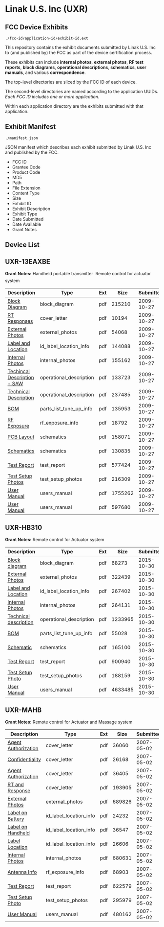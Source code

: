 # Linak U.S. Inc (UXR)
## FCC Device Exhibits

```
./fcc-id/application-id/exhibit-id.ext
```

This repository contains the exhibit documents submitted by Linak U.S. Inc to (and published by) the FCC as part of the device certification process.

These exhibits can include **internal photos**, **external photos**, **RF test reports**, **block diagrams**, **operational descriptions**, **schematics**, **user manuals**, and various **correspondence**.

The top-level directories are sliced by the FCC ID of each device.

The second-level directories are named according to the application UUIDs. *Each FCC ID includes one or more application.*

Within each application directory are the exhibits submitted with that application. 

## Exhibit Manifest

```
./manifest.json
```

JSON manifest which describes each exhibit submitted by Linak U.S. Inc and published by the FCC.

- FCC ID
- Grantee Code
- Product Code
- MD5
- Path
- File Extension
- Content Type
- Size
- Exhibit ID
- Exhibit Description
- Exhibit Type
- Date Submitted
- Date Available
- Grant Notes

## Device List
## UXR-13EAXBE
**Grant Notes:** Handheld portable transmitter  Remote control for actuator system

| Description | Type | Ext | Size | Submitted | Available |
| ----------- | ---- | --- | ---- | --------- | --------- |
| [Block Diagram](UXR-13EAXBE/140231bc2cc529491bb515dcbc442788/1189694.pdf) | block_diagram | pdf | 215210 | 2009-10-27 | 2009-10-27 |
| [RT Responses](UXR-13EAXBE/140231bc2cc529491bb515dcbc442788/1189703.pdf) | cover_letter | pdf | 10194 | 2009-10-27 | 2009-10-27 |
| [External Photos](UXR-13EAXBE/140231bc2cc529491bb515dcbc442788/1189698.pdf) | external_photos | pdf | 54068 | 2009-10-27 | 2009-10-27 |
| [Label and Location](UXR-13EAXBE/140231bc2cc529491bb515dcbc442788/1189700.pdf) | id_label_location_info | pdf | 144088 | 2009-10-27 | 2009-10-27 |
| [Internal Photos](UXR-13EAXBE/140231bc2cc529491bb515dcbc442788/1189699.pdf) | internal_photos | pdf | 155162 | 2009-10-27 | 2009-10-27 |
| [Techincal Description - SAW](UXR-13EAXBE/140231bc2cc529491bb515dcbc442788/1189705.pdf) | operational_description | pdf | 133723 | 2009-10-27 | 2009-10-27 |
| [Technical Description](UXR-13EAXBE/140231bc2cc529491bb515dcbc442788/1189706.pdf) | operational_description | pdf | 237485 | 2009-10-27 | 2009-10-27 |
| [BOM](UXR-13EAXBE/140231bc2cc529491bb515dcbc442788/1189695.pdf) | parts_list_tune_up_info | pdf | 135953 | 2009-10-27 | 2009-10-27 |
| [RF Exposure](UXR-13EAXBE/140231bc2cc529491bb515dcbc442788/2439589.pdf) | rf_exposure_info | pdf | 18792 | 2009-10-27 | 2009-10-27 |
| [PCB Layout](UXR-13EAXBE/140231bc2cc529491bb515dcbc442788/1189701.pdf) | schematics | pdf | 158071 | 2009-10-27 | 2009-10-27 |
| [Schematics](UXR-13EAXBE/140231bc2cc529491bb515dcbc442788/1189704.pdf) | schematics | pdf | 130835 | 2009-10-27 | 2009-10-27 |
| [Test Report](UXR-13EAXBE/140231bc2cc529491bb515dcbc442788/1189697.pdf) | test_report | pdf | 577424 | 2009-10-27 | 2009-10-27 |
| [Test Setup Photos](UXR-13EAXBE/140231bc2cc529491bb515dcbc442788/1189732.pdf) | test_setup_photos | pdf | 216309 | 2009-10-27 | 2009-10-27 |
| [User Manual](UXR-13EAXBE/140231bc2cc529491bb515dcbc442788/1189696.pdf) | users_manual | pdf | 1755262 | 2009-10-27 | 2009-10-27 |
| [User Manual](UXR-13EAXBE/140231bc2cc529491bb515dcbc442788/1189733.pdf) | users_manual | pdf | 597680 | 2009-10-27 | 2009-10-27 |
## UXR-HB310
**Grant Notes:** Remote control for Actuator system

| Description | Type | Ext | Size | Submitted | Available |
| ----------- | ---- | --- | ---- | --------- | --------- |
| [Block diagram](UXR-HB310/3f570c294cb524b50f2bd222ef044d6c/2799043.pdf) | block_diagram | pdf | 68273 | 2015-10-30 | 2015-10-30 |
| [External Photos](UXR-HB310/3f570c294cb524b50f2bd222ef044d6c/2799047.pdf) | external_photos | pdf | 322439 | 2015-10-30 | 2015-10-30 |
| [Label and Location](UXR-HB310/3f570c294cb524b50f2bd222ef044d6c/2799049.pdf) | id_label_location_info | pdf | 267402 | 2015-10-30 | 2015-10-30 |
| [Internal Photos](UXR-HB310/3f570c294cb524b50f2bd222ef044d6c/2799048.pdf) | internal_photos | pdf | 264131 | 2015-10-30 | 2015-10-30 |
| [Technical description](UXR-HB310/3f570c294cb524b50f2bd222ef044d6c/2799051.pdf) | operational_description | pdf | 1233965 | 2015-10-30 | 2015-10-30 |
| [BOM](UXR-HB310/3f570c294cb524b50f2bd222ef044d6c/2799046.pdf) | parts_list_tune_up_info | pdf | 55028 | 2015-10-30 | 2015-10-30 |
| [Schematic](UXR-HB310/3f570c294cb524b50f2bd222ef044d6c/2799044.pdf) | schematics | pdf | 165100 | 2015-10-30 | 2015-10-30 |
| [Test Report](UXR-HB310/3f570c294cb524b50f2bd222ef044d6c/2799045.pdf) | test_report | pdf | 900940 | 2015-10-30 | 2015-10-30 |
| [Test Setup Photo](UXR-HB310/3f570c294cb524b50f2bd222ef044d6c/2799052.pdf) | test_setup_photos | pdf | 188159 | 2015-10-30 | 2015-10-30 |
| [User Manual](UXR-HB310/3f570c294cb524b50f2bd222ef044d6c/2439586.pdf) | users_manual | pdf | 4633485 | 2015-10-30 | 2015-10-30 |
## UXR-MAHB
**Grant Notes:** Remote control for Actuator and Massage system

| Description | Type | Ext | Size | Submitted | Available |
| ----------- | ---- | --- | ---- | --------- | --------- |
| [Agent Authorization](UXR-MAHB/fbecf5fd15e3012268b1718b131acd57/787537.pdf) | cover_letter | pdf | 36060 | 2007-05-02 | 2007-05-02 |
| [Confidentiality](UXR-MAHB/fbecf5fd15e3012268b1718b131acd57/787540.pdf) | cover_letter | pdf | 26168 | 2007-05-02 | 2007-05-02 |
| [Agent Authorization](UXR-MAHB/fbecf5fd15e3012268b1718b131acd57/787549.pdf) | cover_letter | pdf | 36405 | 2007-05-02 | 2007-05-02 |
| [RT and Response](UXR-MAHB/fbecf5fd15e3012268b1718b131acd57/787578.pdf) | cover_letter | pdf | 193905 | 2007-05-02 | 2007-05-02 |
| [External Photos](UXR-MAHB/fbecf5fd15e3012268b1718b131acd57/787542.pdf) | external_photos | pdf | 689826 | 2007-05-02 | 2007-05-02 |
| [Label on Battery](UXR-MAHB/fbecf5fd15e3012268b1718b131acd57/787544.pdf) | id_label_location_info | pdf | 24232 | 2007-05-02 | 2007-05-02 |
| [Label on Handheld](UXR-MAHB/fbecf5fd15e3012268b1718b131acd57/787545.pdf) | id_label_location_info | pdf | 36547 | 2007-05-02 | 2007-05-02 |
| [Label Location](UXR-MAHB/fbecf5fd15e3012268b1718b131acd57/787546.pdf) | id_label_location_info | pdf | 26606 | 2007-05-02 | 2007-05-02 |
| [Internal Photos](UXR-MAHB/fbecf5fd15e3012268b1718b131acd57/787543.pdf) | internal_photos | pdf | 680631 | 2007-05-02 | 2007-05-02 |
| [Antenna Info](UXR-MAHB/fbecf5fd15e3012268b1718b131acd57/787538.pdf) | rf_exposure_info | pdf | 68903 | 2007-05-02 | 2007-05-02 |
| [Test Report](UXR-MAHB/fbecf5fd15e3012268b1718b131acd57/787541.pdf) | test_report | pdf | 622579 | 2007-05-02 | 2007-05-02 |
| [Test Setup Photo](UXR-MAHB/fbecf5fd15e3012268b1718b131acd57/787581.pdf) | test_setup_photos | pdf | 295979 | 2007-05-02 | 2007-05-02 |
| [User Manual](UXR-MAHB/fbecf5fd15e3012268b1718b131acd57/787548.pdf) | users_manual | pdf | 480162 | 2007-05-02 | 2007-05-02 |
